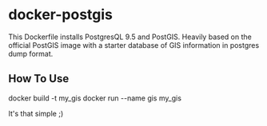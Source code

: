 # docker-postgis

This Dockerfile installs PostgresQL 9.5 and PostGIS. Heavily based on the official
PostGIS image with a starter database of GIS information in postgres dump format.

## How To Use

docker build -t my_gis
docker run --name gis my_gis

It's that simple ;)
